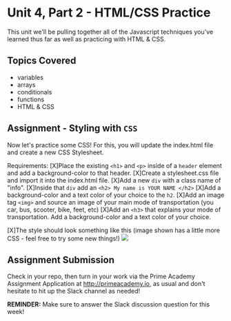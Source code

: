 # Unit 4, Part 2 - HTML/CSS Practice

This unit we'll be pulling together all of the Javascript techniques you've learned thus far as well as practicing with HTML & CSS.

## Topics Covered

- variables
- arrays
- conditionals
- functions
- HTML & CSS


## Assignment - Styling with `CSS` 

Now let's practice some CSS! For this, you will update the index.html file and create a new CSS Stylesheet. 

Requirements:
[X]Place the existing `<h1>` and `<p>` inside of a `header` element and add a background-color to that header.
[X]Create a stylesheet.css file and import it into the index.html file.
[X]Add a new `div` with a class name of "info". 
  [X]Inside that `div` add an `<h2> My name is YOUR NAME </h2>` 
  [X]Add a background-color and a text color of your choice to the `h2`.
  [X]Add an image tag `<img>` and source an image of your main mode of transportation (you car, bus, scooter, bike, feet, etc)
  [X]Add an `<h3>` that explains your mode of transportation. Add a background-color and a text color of your choice.

[X]The style should look something like this (image shown has a little more CSS - feel free to try some new things!)
<img src="./example.png" />


## Assignment Submission
Check in your repo, then turn in your work via the Prime Academy Assignment Application at http://primeacademy.io, as usual and don't hesitate to hit up the Slack channel as needed!

**REMINDER:** Make sure to answer the Slack discussion question for this week!
